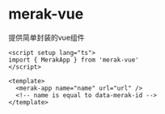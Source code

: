 # merak-vue
提供简单封装的vue组件

```vue
<script setup lang="ts">
import { MerakApp } from 'merak-vue'
</script>

<template>
  <merak-app name="name" url="url" />
  <!-- name is equal to data-merak-id -->
</template>
```